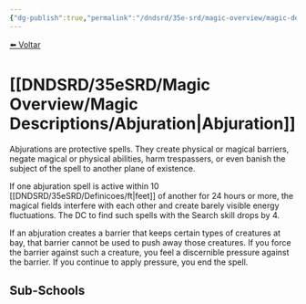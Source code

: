 ```yaml
---
{"dg-publish":true,"permalink":"/dndsrd/35e-srd/magic-overview/magic-descriptions/abjuration/","dgHomeLink":true,"dgPassFrontmatter":false,"dgShowBacklinks":true,"dgShowLocalGraph":true}
---
```


 
<a href="javascript:history.back()">⬅️ Voltar</a>
# [[DNDSRD/35eSRD/Magic Overview/Magic Descriptions/Abjuration|Abjuration]]
Abjurations are protective spells. They create physical or magical barriers, negate magical or physical abilities, harm trespassers, or even banish the subject of the spell to another plane of existence.

If one abjuration spell is active within 10 [[DNDSRD/35eSRD/Definicoes/ft|feet]] of another for 24 hours or more, the magical fields interfere with each other and create barely visible energy fluctuations. The DC to find such spells with the Search skill drops by 4.

If an abjuration creates a barrier that keeps certain types of creatures at bay, that barrier cannot be used to push away those creatures. If you force the barrier against such a creature, you feel a discernible pressure against the barrier. If you continue to apply pressure, you end the spell.

## Sub-Schools